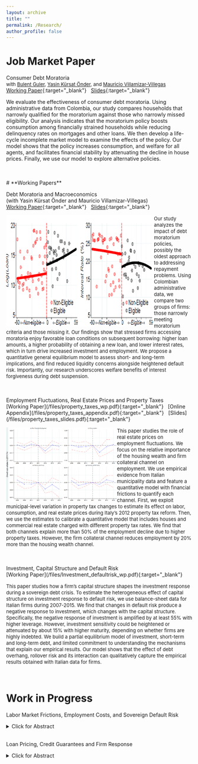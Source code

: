 ```yaml
---
layout: archive
title: ""
permalink: /Research/
author_profile: false
---
```

# **Job Market Paper**<br/> 
Consumer Debt Moratoria <br/> 
<font size="-1.2">with [Bulent Guler](https://bguler.pages.iu.edu/), [Yasin Kürsat Önder](https://sites.google.com/view/yasin-kursat-onder), and [Mauricio Villamizar-Villegas](https://investiga.banrep.gov.co/en/profile/107)</font>  <br/>
[Working Paper](/files/Villegas_JMP.pdf){:target="_blank"} &nbsp; [Slides](/files/Villegas_JMP_slides.pdf){:target="_blank"} <br/>

We evaluate the effectiveness of consumer debt moratoria. Using administrative data from Colombia, our study compares households that narrowly qualified for the moratorium against those who narrowly missed eligibility. Our analysis indicates that the moratorium policy boosts consumption among financially strained households while reducing delinquency rates on mortgages and other loans. We then develop a life-cycle incomplete market model to examine the effects of the policy. Our model shows that the policy increases consumption, and welfare for all agents, and facilitates financial stability by attenuating the decline in house prices. Finally, we use our model to explore alternative policies.
<br/><br/>

<br/>
# **Working Papers**<br/> 

Debt Moratoria and Macroeconomics <br/>  (with Yasin Kürsat Önder and Mauricio Villamizar-Villegas) <br/> 
[Working Paper](/files/Debt_Moratorium.pdf){:target="_blank"} &nbsp; [Slides](/files/Debt_Moratorium_slides.pdf){:target="_blank"} <br/>

<img align="left" width="400" height="300" src="/files/debtmoratoria_loanout.png"> <font size="-1.2">Our study analyzes the impact of debt moratorium policies, possibly the oldest approach to addressing repayment problems. Using Colombian administrative data, we compare two groups of firms: those narrowly meeting moratorium criteria and those missing it. Our findings show that stressed firms accessing moratoria enjoy favorable loan conditions on subsequent borrowing: higher loan amounts, a higher probability of obtaining a new loan, and lower interest rates, which in turn drive increased investment and employment. We propose a quantitative general equilibrium model to assess short- and long-term implications, and find reduced liquidity concerns alongside heightened default risk. Importantly, our research underscores welfare benefits of interest forgiveness during debt suspension.</font>
<br/><br/>


<br/>
Employment Fluctuations, Real Estate Prices and Property Taxes  <br/>
[Working Paper](/files/property_taxes_wp.pdf){:target="_blank"} &nbsp; [Online Appendix](/files/property_taxes_appendix.pdf){:target="_blank"} &nbsp; [Slides](/files/property_taxes_slides.pdf){:target="_blank"} <br/>

<img align="left" width="300" height="200" src="/files/dynamic_E.png"> <font size="-1.2">This paper studies the role of real estate prices on employment fluctuations. We focus on the relative importance of the housing wealth and firm collateral channel on employment. We use empirical evidence from Italian municipality data and feature a quantitative model with financial frictions to quantify each channel. First, we exploit municipal-level variation in property tax changes to estimate its effect on labor, consumption, and real estate prices during Italy’s 2012 property tax reform. Then, we use the estimates to calibrate a quantitative model that includes houses and commercial real estate charged with different property tax rates. We find that both channels explain more than 50% of the employment decline due to higher property taxes. However, the firm collateral channel reduces employment by 20% more than the housing wealth channel.</font>
<br/><br/>


<br/>
Investment, Capital Structure and Default Risk <br/> 
[Working Paper](/files/Investment_defaultrisk_wp.pdf){:target="_blank"}<br/>

<font size="-1.2">This paper studies how a firm’s capital structure shapes the investment response during a sovereign debt crisis. To estimate the heterogeneous effect of capital structure on investment response to default risk, we use balance-sheet data for Italian firms during 2007-2015. We find that changes in default risk produce a negative response to investment, which changes with the capital structure. Specifically, the negative response of investment is amplified by at least 55% with higher leverage. However, investment sensitivity could be heightened or attenuated by about 15% with higher maturity, depending on whether firms are highly indebted. We build a partial equilibrium model of investment, short-term and long-term debt, and limited commitment to understanding the mechanisms that explain our empirical results. Our model shows that the effect of debt overhang, rollover risk and its interaction can qualitatively capture the empirical results obtained with Italian data for firms.</font>
<br/><br/><br/>

# **Work in Progress**<br/>
Labor Market Frictions, Employment Costs, and Sovereign Default Risk <br/>
<details><summary>Click for Abstract</summary>
<font size="-1">This paper studies the employment consequences during a period characterized by a sharp increase in the spread of sovereign government bonds. In particular, we want to understand how the employment response can allow us to understand the output costs after sovereign default. First, we provide empirical evidence of the labor market response along three dimensions: employment growth, hiring rates, and laid-off rates using detailed employee-employer data for Brazil from 2013-2016. Next, we use the empirical results to discipline a quantitative model of sovereign default with financial and labor market frictions. The calibrated model is then used to quantify the importance of the employment drop during a default episode to explain the output costs of default. </font>
<br/>
</details> 

<br/>

Loan Pricing, Credit Guarantees and Firm Response <br/>

<details><summary>Click for Abstract</summary>
<font size="-1">We investigate the effect of lower interest rates on firms performance. We exploit a discontinuity generated by the classification of firms into SMEs and large corporations. In particular, loan pricing was 25 basis points (bp) lower for SMEs relative to large corporations during the Belgium Credit Guarantee Scheme in 2020. We use firms receiving a guaranteed loan in 2020 and compare firms of similar employment level barely classified as SMEs with firms marginally defined as large corporations to estimate the effect of lower interest rates on firm performance. We find that lower interest rate on guaranteed loans increase employment growth, operating revenues growth and investment rate by 0.067 pp., 0.93 pp., and 0.8 pp. Moreover, locally this result is not explained by the size of the loan received, pre-policy firm performance difference, or predetermined differences in capital structure. Finally, we also find that the impact of lower interest rates on firm performance is stronger than the impact of getting a guaranteed loan. Our results provide novel evidence about the importance of alleviating SMEs credit frictions by reducing borrowing costs versus lowering credit rationing which has been argued in the theoretical literature. </font>
<br/>
</details> 

<br/>




